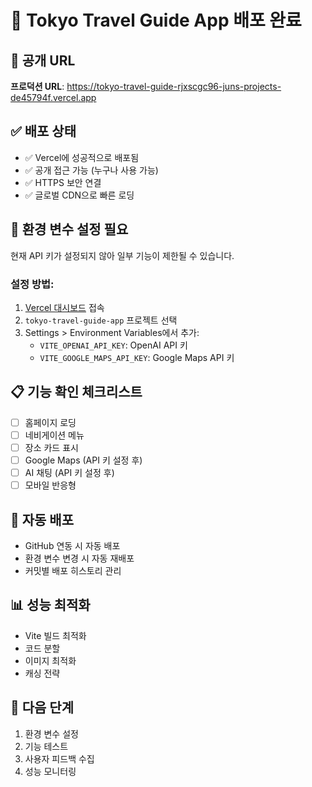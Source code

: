 # 🚀 Tokyo Travel Guide App 배포 완료

## 📱 공개 URL
**프로덕션 URL**: https://tokyo-travel-guide-rjxscgc96-juns-projects-de45794f.vercel.app

## ✅ 배포 상태
- ✅ Vercel에 성공적으로 배포됨
- ✅ 공개 접근 가능 (누구나 사용 가능)
- ✅ HTTPS 보안 연결
- ✅ 글로벌 CDN으로 빠른 로딩

## 🔧 환경 변수 설정 필요
현재 API 키가 설정되지 않아 일부 기능이 제한될 수 있습니다.

### 설정 방법:
1. [Vercel 대시보드](https://vercel.com/dashboard) 접속
2. `tokyo-travel-guide-app` 프로젝트 선택
3. Settings > Environment Variables에서 추가:
   - `VITE_OPENAI_API_KEY`: OpenAI API 키
   - `VITE_GOOGLE_MAPS_API_KEY`: Google Maps API 키

## 📋 기능 확인 체크리스트
- [ ] 홈페이지 로딩
- [ ] 네비게이션 메뉴
- [ ] 장소 카드 표시
- [ ] Google Maps (API 키 설정 후)
- [ ] AI 채팅 (API 키 설정 후)
- [ ] 모바일 반응형

## 🔄 자동 배포
- GitHub 연동 시 자동 배포
- 환경 변수 변경 시 자동 재배포
- 커밋별 배포 히스토리 관리

## 📊 성능 최적화
- Vite 빌드 최적화
- 코드 분할
- 이미지 최적화
- 캐싱 전략

## 🎯 다음 단계
1. 환경 변수 설정
2. 기능 테스트
3. 사용자 피드백 수집
4. 성능 모니터링
